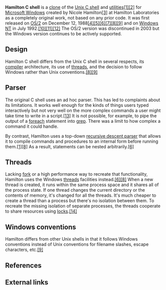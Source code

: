 **Hamilton C shell** is a [clone][0] of the [Unix C shell][1] and [utilities][2][\[1\]][3][\[2\]][4] for [Microsoft Windows][5] created by Nicole Hamilton[\[3\]][6] at Hamilton Laboratories as a completely original work, not based on any prior code. It was first released on [OS/2][7] on December 12, 1988[\[4\]][8][\[5\]][9][\[6\]][10][\[7\]][11][\[8\]][12][\[9\]][13] and on [Windows NT][14] in July 1992\.[\[10\]][15][\[11\]][16][\[12\]][17] The OS/2 version was discontinued in 2003 but the Windows version continues to be actively supported.

## Design

Hamilton C shell differs from the Unix C shell in several respects, its [compiler][18] architecture, its use of [threads][19], and the decision to follow Windows rather than Unix conventions.[\[8\]][12][\[9\]][13]

## Parser

The original C shell uses an ad hoc parser. This has led to complaints about its limitations. It works well enough for the kinds of things users typed interactively but not very well on the more complex commands a user might take time to write in a script.[\[13\]][20] It is not possible, for example, to pipe the output of a [foreach][21] statement into [grep][22]. There was a limit to how complex a command it could handle.

By contrast, Hamilton uses a top-down [recursive descent parser][23] that allows it to compile commands and procedures to an internal form before running them.[\[1\]][3][\[8\]][12] As a result, statements can be nested arbitrarily.[\[6\]][10]

## Threads

Lacking [fork][24] or a high performance way to recreate that functionality, Hamilton uses the Windows [threads][25] facilities instead.[\[6\]][10][\[8\]][12] When a new thread is created, it runs within the same process space and it shares all of the process state. If one thread changes the current directory or the contents of memory, it's changed for all the threads. It's much cheaper to create a thread than a process but there's no isolation between them. To recreate the missing isolation of separate processes, the threads cooperate to share resources using [locks][26].[\[14\]][27]

## Windows conventions

Hamilton differs from other Unix shells in that it follows Windows conventions instead of Unix conventions for filename slashes, escape characters, etc.[\[9\]][13]

## References

## External links

[0]: /wiki/Clone_(computing) "Clone (computing)"
[1]: /wiki/C_shell "C shell"
[2]: /wiki/Unix_utilities "Unix utilities"
[3]: #cite_note-EarlyQuickRef-1
[4]: #cite_note-SoftwareQA-2
[5]: /wiki/Microsoft_Windows "Microsoft Windows"
[6]: #cite_note-3
[7]: /wiki/OS/2 "OS/2"
[8]: #cite_note-MiddlesexNews-4
[9]: #cite_note-PCWeek-5
[10]: #cite_note-Announce-6
[11]: #cite_note-DrDobbs-7
[12]: #cite_note-MIPS-8
[13]: #cite_note-BYTE-9
[14]: /wiki/Windows_NT "Windows NT"
[15]: #cite_note-10
[16]: #cite_note-11
[17]: #cite_note-12
[18]: /wiki/Compiler "Compiler"
[19]: /wiki/Thread_(computer_science) "Thread (computer science)"
[20]: #cite_note-13
[21]: /wiki/Foreach_loop "Foreach loop"
[22]: /wiki/Grep "Grep"
[23]: /wiki/Recursive_descent_parser "Recursive descent parser"
[24]: /wiki/Fork_(operating_system) "Fork (operating system)"
[25]: /wiki/Thread_(computing) "Thread (computing)"
[26]: /wiki/Lock_(computer_science) "Lock (computer science)"
[27]: #cite_note-14
